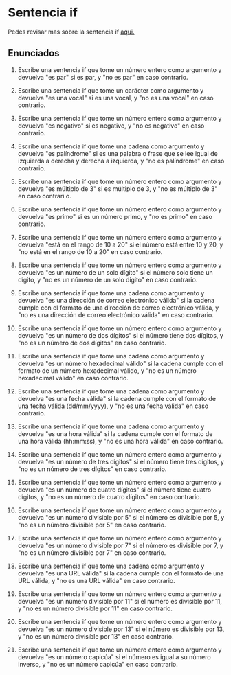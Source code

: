 # Sentencia if

Pedes revisar mas sobre la sentencia if [aqui.](https://cursokotlin.com/capitulo-7-instrucciones-if-else-en-kotlin/)

## Enunciados

1. Escribe una sentencia if que tome un número entero como argumento y devuelva "es par" si es par, y "no es par" en caso contrario.

1. Escribe una sentencia if que tome un carácter como argumento y devuelva "es una vocal" si es una vocal, y "no es una vocal" en caso contrario.

1. Escribe una sentencia if que tome un número entero como argumento y devuelva "es negativo" si es negativo, y "no es negativo" en caso contrario.

1. Escribe una sentencia if que tome una cadena como argumento y devuelva "es palíndrome" si es una palabra o frase que se lee igual de izquierda a derecha 
y derecha a izquierda, y "no es palíndrome" en caso contrario.
1. Escribe una sentencia if que tome un número entero como argumento y devuelva "es múltiplo de 3" si es múltiplo de 3, y "no es múltiplo de 3" en caso contrari
o.
1. Escribe una sentencia if que tome un número entero como argumento y devuelva "es primo" si es un número primo, y "no es primo" en caso contrario.

1. Escribe una sentencia if que tome un número entero como argumento y devuelva "está en el rango de 10 a 20" si el número está entre 10 y 20, y "no está en el 
rango de 10 a 20" en caso contrario.
1. Escribe una sentencia if que tome un número entero como argumento y devuelva "es un número de un solo dígito" si el número solo tiene un dígito, y "no es un 
número de un solo dígito" en caso contrario.
1. Escribe una sentencia if que tome una cadena como argumento y devuelva "es una dirección de correo electrónico válida" si la cadena cumple con el formato de una 
dirección de correo electrónico válida, y "no es una dirección de correo electrónico válida" en caso contrario.
1. Escribe una sentencia if que tome un número entero como argumento y devuelva "es un número de dos dígitos" si el número tiene dos dígitos, y "no es un número
 de dos dígitos" en caso contrario.
1. Escribe una sentencia if que tome una cadena como argumento y devuelva "es un número hexadecimal válido" si la cadena cumple con el formato de un número 
hexadecimal válido, y "no es un número hexadecimal válido" en caso contrario.

1. Escribe una sentencia if que tome una cadena como argumento y devuelva "es una fecha válida" si la cadena cumple con el formato de una fecha válida (dd/mm/yyyy), y "no es una fecha válida" en caso contrario.

1. Escribe una sentencia if que tome una cadena como argumento y devuelva "es una hora válida" si la cadena cumple con el formato de una hora válida (hh:mm:ss), y "no es una hora válida" en caso contrario.

1. Escribe una sentencia if que tome un número entero como argumento y devuelva "es un número de tres dígitos" si el número tiene tres dígitos, y "no es un número de tres dígitos" en caso contrario.

1. Escribe una sentencia if que tome un número entero como argumento y devuelva "es un número de cuatro dígitos" si el número tiene cuatro dígitos, y "no es un número de cuatro dígitos" en caso contrario.

1. Escribe una sentencia if que tome un número entero como argumento y devuelva "es un número divisible por 5" si el número es divisible por 5, y "no es un número divisible por 5" en caso contrario.

1. Escribe una sentencia if que tome un número entero como argumento y devuelva "es un número divisible por 7" si el número es divisible por 7, y "no es un número divisible por 7" en caso contrario.

1. Escribe una sentencia if que tome una cadena como argumento y devuelva "es una URL válida" si la cadena cumple con el formato de una URL válida, y "no es una URL válida" en caso contrario.

1. Escribe una sentencia if que tome un número entero como argumento y devuelva "es un número divisible por 11" si el número es divisible por 11, y "no es un número divisible por 11" en caso contrario.

1. Escribe una sentencia if que tome un número entero como argumento y devuelva "es un número divisible por 13" si el número es divisible por 13, y "no es un número divisible por 13" en caso contrario.

1. Escribe una sentencia if que tome un número entero como argumento y devuelva "es un número capicúa" si el número es igual a su número inverso, y "no es un número capicúa" en caso contrario.

